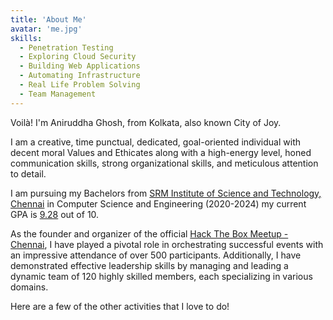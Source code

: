 ```yaml
---
title: 'About Me'
avatar: 'me.jpg'
skills:
  - Penetration Testing
  - Exploring Cloud Security
  - Building Web Applications
  - Automating Infrastructure
  - Real Life Problem Solving
  - Team Management
---
```


Voilà! I'm Aniruddha Ghosh, from Kolkata, also known City of Joy.

I am a creative, time punctual, dedicated, goal-oriented individual with decent moral Values and Ethicates along with a high-energy level, honed communication skills, strong organizational skills, and meticulous attention to detail.

I am pursuing my Bachelors from [SRM Institute of Science and Technology, Chennai](https://www.srmist.edu.in/) in Computer Science and Engineering (2020-2024) my current GPA is [9.28]() out of 10.

As the founder and organizer of the official [Hack The Box Meetup - Chennai](https://www.meetup.com/chennai-in/), I have played a pivotal role in orchestrating successful events with an impressive attendance of over 500 participants. Additionally, I have demonstrated effective leadership skills by managing and leading a dynamic team of 120 highly skilled members, each specializing in various domains.

Here are a few of the other activities that I love to do!
